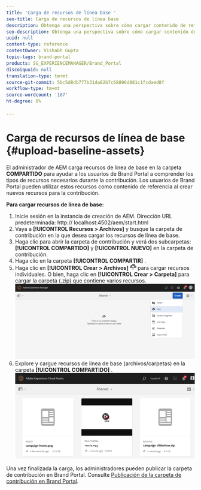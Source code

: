 ```yaml
---
title: 'Carga de recursos de línea base '
seo-title: Carga de recursos de línea base
description: Obtenga una perspectiva sobre cómo cargar contenido de referencia (recursos de línea de base) en una carpeta de contribución en Brand Portal.
seo-description: Obtenga una perspectiva sobre cómo cargar contenido de referencia (recursos de línea de base) en una carpeta de contribución en Brand Portal.
uuid: null
content-type: reference
contentOwner: Vishabh Gupta
topic-tags: brand-portal
products: SG_EXPERIENCEMANAGER/Brand_Portal
discoiquuid: null
translation-type: tm+mt
source-git-commit: 5bc5d8db777b31da82b7c68896d881c1fcdaed8f
workflow-type: tm+mt
source-wordcount: '187'
ht-degree: 0%

---
```



# Carga de recursos de línea de base {#upload-baseline-assets}

El administrador de AEM carga recursos de línea de base en la carpeta **COMPARTIDO** para ayudar a los usuarios de Brand Portal a comprender los tipos de recursos necesarios durante la contribución. Los usuarios de Brand Portal pueden utilizar estos recursos como contenido de referencia al crear nuevos recursos para la contribución.

**Para cargar recursos de línea de base:**

1. Inicie sesión en la instancia de creación de AEM.
Dirección URL predeterminada: http:// localhost:4502/aem/start.html
1. Vaya a **[!UICONTROL Recursos > Archivos]** y busque la carpeta de contribución en la que desea cargar los recursos de línea de base.
1. Haga clic para abrir la carpeta de contribución y verá dos subcarpetas:**[!UICONTROL COMPARTIDO]** y **[!UICONTROL NUEVO]** en la carpeta de contribución.
1. Haga clic en la carpeta **[!UICONTROL COMPARTIR]** .
1. Haga clic en **[!UICONTROL Crear > Archivos]** ![](assets/upload.png) para cargar recursos individuales.
O bien, haga clic en **[!UICONTROL Crear > Carpeta]** para cargar la carpeta (.zip) que contiene varios recursos.
   ![](assets/upload-baseline-assets1.png)
1. Explore y cargue recursos de línea de base (archivos/carpetas) en la carpeta **[!UICONTROL COMPARTIDO]** .
   ![](assets/upload-baseline-assets2.png)

Una vez finalizada la carga, los administradores pueden publicar la carpeta de contribución en Brand Portal. Consulte [Publicación de la carpeta de contribución en Brand Portal](brand-portal-publish-contribution-folder-to-brand-portal.md).